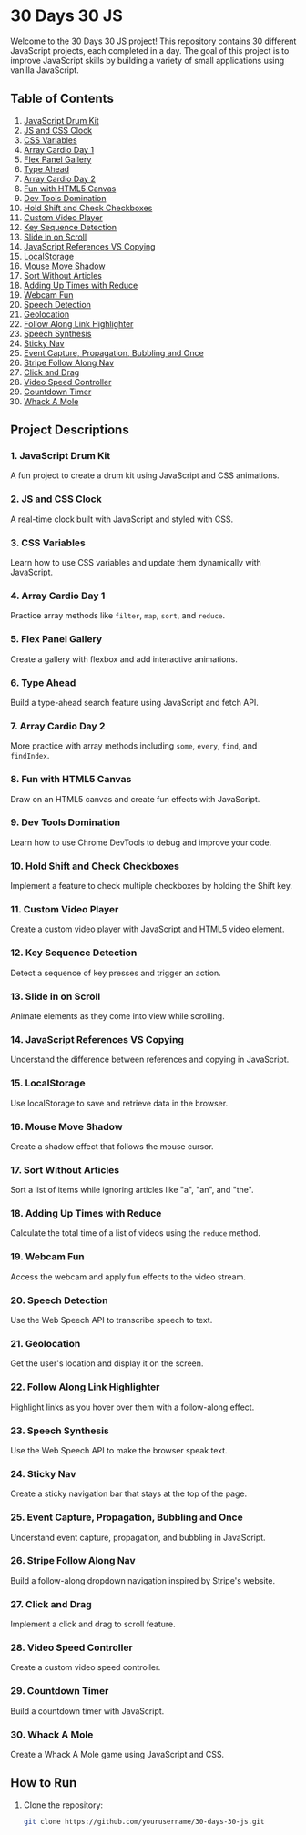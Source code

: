# 30 Days 30 JS

Welcome to the 30 Days 30 JS project! This repository contains 30 different JavaScript projects, each completed in a day. The goal of this project is to improve JavaScript skills by building a variety of small applications using vanilla JavaScript.

## Table of Contents

1. [JavaScript Drum Kit](01%20-%20JavaScript%20Drum%20Kit)
2. [JS and CSS Clock](02%20-%20JS%20and%20CSS%20Clock)
3. [CSS Variables](03%20-%20CSS%20Variables)
4. [Array Cardio Day 1](04%20-%20Array%20Cardio%20Day%201)
5. [Flex Panel Gallery](05%20-%20Flex%20Panel%20Gallery)
6. [Type Ahead](06%20-%20Type%20Ahead)
7. [Array Cardio Day 2](07%20-%20Array%20Cardio%20Day%202)
8. [Fun with HTML5 Canvas](08%20-%20Fun%20with%20HTML5%20Canvas)
9. [Dev Tools Domination](09%20-%20Dev%20Tools%20Domination)
10. [Hold Shift and Check Checkboxes](10%20-%20Hold%20Shift%20and%20Check%20Checkboxes)
11. [Custom Video Player](11%20-%20Custom%20Video%20Player)
12. [Key Sequence Detection](12%20-%20Key%20Sequence%20Detection)
13. [Slide in on Scroll](13%20-%20Slide%20in%20on%20Scroll)
14. [JavaScript References VS Copying](14%20-%20JavaScript%20References%20VS%20Copying)
15. [LocalStorage](15%20-%20LocalStorage)
16. [Mouse Move Shadow](16%20-%20Mouse%20Move%20Shadow)
17. [Sort Without Articles](17%20-%20Sort%20Without%20Articles)
18. [Adding Up Times with Reduce](18%20-%20Adding%20Up%20Times%20with%20Reduce)
19. [Webcam Fun](19%20-%20Webcam%20Fun)
20. [Speech Detection](20%20-%20Speech%20Detection)
21. [Geolocation](21%20-%20Geolocation)
22. [Follow Along Link Highlighter](22%20-%20Follow%20Along%20Link%20Highlighter)
23. [Speech Synthesis](23%20-%20Speech%20Synthesis)
24. [Sticky Nav](24%20-%20Sticky%20Nav)
25. [Event Capture, Propagation, Bubbling and Once](25%20-%20Event%20Capture,%20Propagation,%20Bubbling%20and%20Once)
26. [Stripe Follow Along Nav](26%20-%20Stripe%20Follow%20Along%20Nav)
27. [Click and Drag](27%20-%20Click%20and%20Drag)
28. [Video Speed Controller](28%20-%20Video%20Speed%20Controller)
29. [Countdown Timer](29%20-%20Countdown%20Timer)
30. [Whack A Mole](30%20-%20Whack%20A%20Mole)

## Project Descriptions

### 1. JavaScript Drum Kit
A fun project to create a drum kit using JavaScript and CSS animations.

### 2. JS and CSS Clock
A real-time clock built with JavaScript and styled with CSS.

### 3. CSS Variables
Learn how to use CSS variables and update them dynamically with JavaScript.

### 4. Array Cardio Day 1
Practice array methods like `filter`, `map`, `sort`, and `reduce`.

### 5. Flex Panel Gallery
Create a gallery with flexbox and add interactive animations.

### 6. Type Ahead
Build a type-ahead search feature using JavaScript and fetch API.

### 7. Array Cardio Day 2
More practice with array methods including `some`, `every`, `find`, and `findIndex`.

### 8. Fun with HTML5 Canvas
Draw on an HTML5 canvas and create fun effects with JavaScript.

### 9. Dev Tools Domination
Learn how to use Chrome DevTools to debug and improve your code.

### 10. Hold Shift and Check Checkboxes
Implement a feature to check multiple checkboxes by holding the Shift key.

### 11. Custom Video Player
Create a custom video player with JavaScript and HTML5 video element.

### 12. Key Sequence Detection
Detect a sequence of key presses and trigger an action.

### 13. Slide in on Scroll
Animate elements as they come into view while scrolling.

### 14. JavaScript References VS Copying
Understand the difference between references and copying in JavaScript.

### 15. LocalStorage
Use localStorage to save and retrieve data in the browser.

### 16. Mouse Move Shadow
Create a shadow effect that follows the mouse cursor.

### 17. Sort Without Articles
Sort a list of items while ignoring articles like "a", "an", and "the".

### 18. Adding Up Times with Reduce
Calculate the total time of a list of videos using the `reduce` method.

### 19. Webcam Fun
Access the webcam and apply fun effects to the video stream.

### 20. Speech Detection
Use the Web Speech API to transcribe speech to text.

### 21. Geolocation
Get the user's location and display it on the screen.

### 22. Follow Along Link Highlighter
Highlight links as you hover over them with a follow-along effect.

### 23. Speech Synthesis
Use the Web Speech API to make the browser speak text.

### 24. Sticky Nav
Create a sticky navigation bar that stays at the top of the page.

### 25. Event Capture, Propagation, Bubbling and Once
Understand event capture, propagation, and bubbling in JavaScript.

### 26. Stripe Follow Along Nav
Build a follow-along dropdown navigation inspired by Stripe's website.

### 27. Click and Drag
Implement a click and drag to scroll feature.

### 28. Video Speed Controller
Create a custom video speed controller.

### 29. Countdown Timer
Build a countdown timer with JavaScript.

### 30. Whack A Mole
Create a Whack A Mole game using JavaScript and CSS.

## How to Run

1. Clone the repository:
   ```sh
   git clone https://github.com/yourusername/30-days-30-js.git